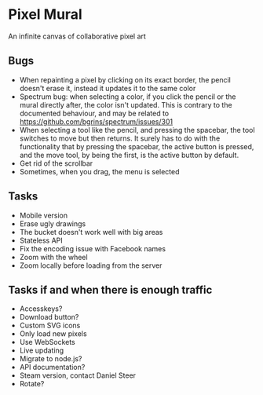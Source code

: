 Pixel Mural
===========
An infinite canvas of collaborative pixel art

Bugs
----
* When repainting a pixel by clicking on its exact border, the pencil doesn't erase it, instead it updates it to the same color
* Spectrum bug: when selecting a color, if you click the pencil or the mural directly after, the color isn't updated.
This is contrary to the documented behaviour, and may be related to https://github.com/bgrins/spectrum/issues/301
* When selecting a tool like the pencil, and pressing the spacebar, the tool switches to move but then returns.
It surely has to do with the functionality that by pressing the spacebar, the active button is pressed, and the move tool,
by being the first, is the active button by default.
* Get rid of the scrollbar
* Sometimes, when you drag, the menu is selected

Tasks
-----
* Mobile version
* Erase ugly drawings
* The bucket doesn't work well with big areas
* Stateless API
* Fix the encoding issue with Facebook names
* Zoom with the wheel
* Zoom locally before loading from the server

Tasks if and when there is enough traffic
-----------------------------------------
* Accesskeys?
* Download button?
* Custom SVG icons
* Only load new pixels
* Use WebSockets
* Live updating
* Migrate to node.js?
* API documentation?
* Steam version, contact Daniel Steer
* Rotate?